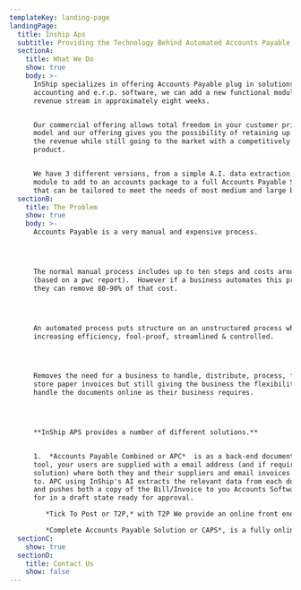 ```yaml
---
templateKey: landing-page
landingPage:
  title: Inship Aps
  subtitle: Providing the Technology Behind Automated Accounts Payable Processes
  sectionA:
    title: What We Do
    show: true
    body: >-
      InShip specializes in offering Accounts Payable plug in solutions for
      accounting and e.r.p. software, we can add a new functional module and
      revenue stream in approximately eight weeks. 


      Our commercial offering allows total freedom in your customer pricing
      model and our offering gives you the possibility of retaining up to 80% of
      the revenue while still going to the market with a competitively priced
      product. 


      We have 3 different versions, from a simple A.I. data extraction hidden
      module to add to an accounts package to a full Accounts Payable Solution
      that can be tailored to meet the needs of most medium and large business.
  sectionB:
    title: The Problem
    show: true
    body: >-
      Accounts Payable is a very manual and expensive process.




      The normal manual process includes up to ten steps and costs around €4.50
      (based on a pwc report).  However if a business automates this process
      they can remove 80-90% of that cost.




      An automated process puts structure on an unstructured process while
      increasing efficiency, fool-proof, streamlined & controlled. 




      Removes the need for a business to handle, distribute, process, file &
      store paper invoices but still giving the business the flexibility to
      handle the documents online as their business requires. 




      **InShip APS provides a number of different solutions.** 


      1.  *Accounts Payable Combined or APC*  is as a back-end document handling
      tool, your users are supplied with a email address (and if required a dnd
      solution) where both they and their suppliers and email invoices and bills
      to. APC using InShip's AI extracts the relevant data from each document
      and pushes both a copy of the Bill/Invoice to you Accounts Software ready
      for in a draft state ready for approval.

         *Tick To Post or T2P,* with T2P We provide an online front end customisable and own labeled were users  

         *Complete Accounts Payable Solution or CAPS*, is a fully online accounts payable department. Allowing businesses to replicate the complex process and automate it. The full systems includes po matching both at a GRN and line level, auto coding,  auto routeing for approval and statement reconciliation to name a few.
  sectionC:
    show: true
  sectionD:
    title: Contact Us
    show: false
---
```

